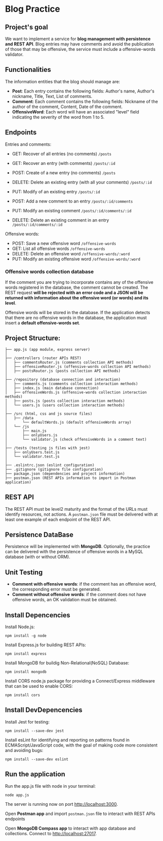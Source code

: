 # Blog Practice

## Project's goal
We want to implement a service for **blog management with persistence and REST API**. Blog entries may have comments and avoid the publication of those that may be offensive, the service must include a offensive-words validator.

## Functionalities
The information entities that the blog should manage are:
* **Post**: Each entry contains the following fields: Author's name, Author's nickname, Title, Text, List of comments.
* **Comment**: Each comment contains the following fields: Nickname of the author of the comment, Content, Date of the comment.
* **OffensiveWord**: Each word will have an associated "level" field indicating the severity of the word from 1 to 5.

## Endpoints
Entries and comments:
* GET: Recover of all entries (no comments) `/posts`
* GET: Recover an entry (with comments) `/posts/:id`
* POST: Create of a new entry (no comments) `/posts`
* DELETE: Delete an existing entry (with all your comments) `/posts/:id`
* PUT: Modify of an existing entry `/posts/:id`

* POST: Add a new comment to an entry `/posts/:id/comments`
* PUT: Modify an existing comment `/posts/:id/comments/:id`
* DELETE: Delete an existing comment in an entry `/posts/:id/comments/:id`

Offensive words:
* POST: Save a new offensive word `/offensive-words`
* GET: List all offensive words `/offensive-words`
* DELETE: Delete an offensive word `/offensive-words/:word`
* PUT: Modify an existing offensive word `/offensive-words/:word`

### Offensive words collection database
If the comment you are trying to incorporate contains any of the offensive words registered in the database, the comment cannot be created. The REST request **will be rejected with an error code and a JSON will be returned with information about the offensive word (or words) and its level**. 

Offensive words will be stored in the database. If the application detects that there are no offensive words in the database, the application must insert a **default offensive-words set**.

## Project Structure:
```
├── app.js (app module, express server)
│
├── /controllers (router APIs REST)
│   ├── commentsRouter.js (comments collection API methods)
│   ├── offensiveRouter.js (offensive-words collection API methods)
│   ├── postsRouter.js (posts collection API methods)
│
├── /repository (database connection and interaction)
│   ├── comments.js (comments collection interaction methods)
│   ├── index.js (main database connection)
│   ├── offensiveWords.js (offensive-words collection interaction methods)
│   ├── posts.js (posts collection interaction methods)
│   └── users.js (users collection interaction methods)
│
├── /src (html, css and js source files)
│   ├── /data
│       └── defaultWords.js (default offensiveWords array)
│   └── /js
│       ├── main.js
│       ├── onlyUsers.js
│       └── validator.js (check offensiveWords in a comment text)
│
├── /tests (testing js files with jest)
│   ├── onlyUsers.test.js
│   └── validator.test.js
│
├── .eslintrc.json (eslint configuration)
├── .gitignore (gitignore file configuration)
├── package.json (dependencies and project information)
├── postman.json (REST APIs information to import in Postman application)
```

## REST API
The REST API must be level2 maturity and the format of the URLs must identify resources, not actions.
A `postman.json` file must be delivered with at least one example of each endpoint of the REST API.

## Persistence DataBase
Persistence will be implemented with **MongoDB**. 
Optionally, the practice can be delivered with the persistence of offensive words in a MySQL database (with or without ORM).

## Unit Testing
* **Comment with offensive words**: if the comment has an offensive word, the corresponding error must be generated.
* **Comment without offensive words**: if the comment does not have offensive words, an OK validation must be obtained.

## Install Depencencies
Install Node.js:

`npm install -g node`

Install Express.js for building REST APIs:

`npm install express`

Install MongoDB for buildig Non-Relational(NoSQL) Database:

`npm install mongodb`

Install CORS node.js package for providing a Connect/Express middleware that can be used to enable CORS:

`npm install cors`

## Install DevDepencencies
Install Jest for testing:

`npm install --save-dev jest`

Install esLint for identifying and reporting on patterns found in ECMAScript/JavaScript code, with the goal of making code more consistent and avoiding bugs:

`npm install --save-dev eslint`

## Run the application
Run the app.js file with node in your terminal:

`node app.js`

The server is running now on port [http://localhost:3000](http://localhost:3000).

Open **Postman app** and import `postman.json` file to interact with REST APIs endpoints

Open **MongoDB Compass app** to interact with app database and collections. Connect to [http://localhost:27017](http://localhost:27017). 

